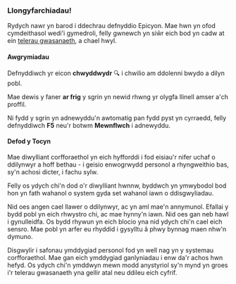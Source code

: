 ### Llongyfarchiadau!
Rydych nawr yn barod i ddechrau defnyddio Epicyon. Mae hwn yn ofod cymdeithasol wedi'i gymedroli, felly gwnewch yn siŵr eich bod yn cadw at ein [telerau gwasanaeth](/terms), a chael hwyl.

#### Awgrymiadau
Defnyddiwch yr eicon **chwyddwydr** 🔍 i chwilio am ddolenni bwydo a dilyn pobl.

Mae dewis y faner **ar frig** y sgrin yn newid rhwng yr olygfa llinell amser a'ch proffil.

Ni fydd y sgrin yn adnewyddu'n awtomatig pan fydd pyst yn cyrraedd, felly defnyddiwch **F5** neu'r botwm **Mewnflwch** i adnewyddu.

#### Defod y Tocyn
Mae diwylliant corfforaethol yn eich hyfforddi i fod eisiau'r nifer uchaf o ddilynwyr a hoff bethau - i geisio enwogrwydd personol a rhyngweithio bas, sy'n achosi dicter, i fachu sylw.

Felly os ydych chi'n dod o'r diwylliant hwnnw, byddwch yn ymwybodol bod hon yn fath wahanol o system gyda set wahanol iawn o ddisgwyliadau.

Nid oes angen cael llawer o ddilynwyr, ac yn aml mae'n annymunol. Efallai y bydd pobl yn eich rhwystro chi, ac mae hynny'n iawn. Nid oes gan neb hawl i gynulleidfa. Os bydd rhywun yn eich blocio yna nid ydych chi'n cael eich sensro. Mae pobl yn arfer eu rhyddid i gysylltu â phwy bynnag maen nhw'n dymuno.

Disgwylir i safonau ymddygiad personol fod yn well nag yn y systemau corfforaethol. Mae gan eich ymddygiad ganlyniadau i enw da'r achos hwn hefyd. Os ydych chi'n ymddwyn mewn modd anystyriol sy'n mynd yn groes i'r telerau gwasanaeth yna gellir atal neu ddileu eich cyfrif.
